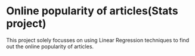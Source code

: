 # Online popularity of articles(Stats project)
This project solely focusses on using Linear Regression techniques to find out the online popularity of articles.
